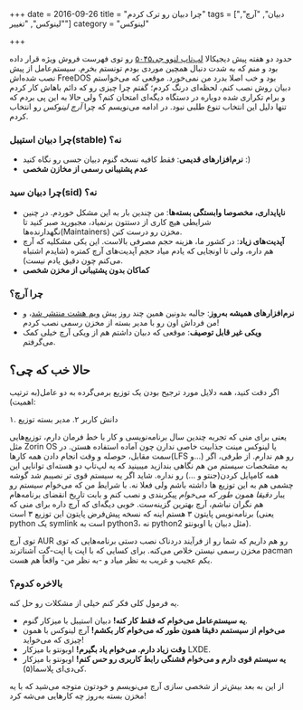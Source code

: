 +++
date = 2016-09-26
title = "چرا دبیان رو ترک کردم"
tags = ["دبیان", "آرچ", "لینوکس", "تغییر"]
category = "لینوکس"

+++

حدود دو هفته پیش دیجیکالا [لپ‌تاپ لنوو جی۵۰۴۵](http://www.digikala.com/Product/DKP-54752) رو توی فهرست فروش ویژه قرار داده بود و منم که به شدت دنبال همچین موردی بودم تونستم بخرم. سیستم‌عامل از پیش نصب شده‌اش FreeDOS بود و خب اصلا بدرد من نمی‌خورد. موقعی که می‌خواستم دبیان روش نصب کنم، لحظه‌ای درنگ کردم؛ گفتم چرا چیزی رو که دائم باهاش کار کردم و برام تکراری شده دوباره در دستگاه دیگه‌ای امتحان کنم؟ ولی حالا به این پی بردم که تنها دلیل این انتخاب تنوع طلبی نبود. در ادامه می‌نویسم که چرا *آرچ لینوکس* رو انتخاب کردم.

### چرا دبیان استیبل(stable) نه؟

- **نرم‌افزارهای قدیمی**: فقط کافیه نسخه گنوم دبیان جسی رو نگاه کنید :)
- **عدم پشتیبانی رسمی از مخازن شخصی**

### چرا دبیان سید(sid) نه؟

- **ناپایداری، مخصوصا وابستگی بسته‌ها**: من چندین بار به این مشکل خوردم. در چنین شرایطی هیچ کاری از دستتون برنمیاد، مجبورید صبر کنید تا نگهدارنده‌ها(Maintainers) مخزن رو درست کنن.
- **آپدیت‌های زیاد**: در کشور ما، هزینه حجم مصرفی بالاست. این یکی مشکلیه که آرچ هم داره، ولی تا اونجایی که یادم میاد حجم آپدیت‌های آرچ کمتره (شایدم اشتباه می‌کنم چون دقیق یادم نیست).
- **کماکان بدون پشتیبانی از مخزن شخصی**

### چرا آرچ؟

 - **نرم‌افزارهای همیشه به‌روز**: جالبه بدونین همین چند روز پیش [ویم هشت منتشر شد](https://github.com/vim/vim/releases/tag/v8.0.0000)، و من فرداش اون رو با مدیر بسته از مخزن رسمی نصب کردم!
 - **ویکی غیر قابل توصیف**: موقعی که دبیان داشتم هم از ویکی آرچ خیلی کمک می‌گرفتم.

## حالا خب که چی؟

اگر دقت کنید، همه دلایل مورد ترجیح بودن یک توزیع برمی‌گرده به دو عامل(به ترتیب اهمیت):

 ۱. دانش کاربر
 ۲. مدیر بسته توزیع

یعنی برای منی که تجربه چندین سال برنامه‌نویسی و کار با خط فرمان دارم، توزیع‌هایی مثل Zorin OS یا لینوکس مینت جذابیت خاصی ندارن چون آماده استفاده هستن. در سمت مقابل، حوصله و وقت انجام دادن همه کارها(LFS و...) رو هم ندارم. از طرفی، اگر به مشخصات سیستم من هم نگاهی بندازید میبینید که یه لپ‌تاپ دو هسته‌ای توانایی این همه کامپایل کردن(جنتو و ...) رو نداره. شاید اگر یه سیستم قوی تر نصیبم شد گوشه چشمی هم به این توزیع ها داشته باشم ولی فعلا نه. با شرایط من که می‌خوام سیستم رو یبار *دقیقا همون طور که می‌خوام* پیکربندی و نصب کنم و بابت تاریخ انقضای برنامه‌هام هم نگران نباشم، آرچ بهترین گزینه‌ست. خوبی دیگه‌ای که آرچ داره برای منی که برنامه‌نویس پایتون ۳ هستم اینه که نسخه پیش‌فرض پایتون این توزیع ۳ است (یعنی python یک symlink است به python3، نه python2 مثل دبیان یا اوبونتو).

توی آرچ AUR رو هم داریم که شما رو از فرآیند دردناک نصب دستی برنامه‌هایی که توی مخزن رسمی نیستن خلاص می‌کنه. برای کسایی که با اپت یا اپت-گت آشناترند pacman یکم عجیب و غریب به نظر میاد و -به نظر من- واقعاً هم هست.

### بالاخره کدوم؟

یه فرمول کلی فکر کنم خیلی از مشکلات رو حل کنه.

 - **یه سیستم‌عامل می‌خوام که فقط کار کنه!** دبیان استیبل با میزکار گنوم.
 - **می‌خوام از سیستمم دقیقا همون طور که می‌خوام کار بکشم!** آرچ لینوکس با همون چیزی که می‌خواید!
 - **وقت زیاد دارم. می‌خوام یاد بگیرم!** اوبونتو با میزکار LXDE.
 - **یه سیستم قوی دارم و می‌خوام قشنگی رابط کاربری رو حس کنم!** اوبونتو با میزکار کی‌دی‌ای پلاسما(۵).

از این به بعد بیش‌تر از شخصی سازی آرچ می‌نویسم و خودتون متوجه می‌شید که با یه مخزن بسته به‌روز چه کارهایی می‌شه کرد!
